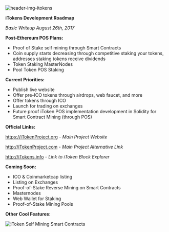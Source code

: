 ![header-img-itokens](https://pasteupload.com/images/2017/08/24/cover-new.jpg)


**iTokens Development Roadmap**

_Basic Writeup August 26th, 2017_

**Post-Ethereum POS Plans:**

- Proof of Stake self mining through Smart Contracts
- Coin supply starts decreasing through competitive staking your tokens, addresses staking tokens receive dividends 
- Token Staking MasterNodes
- Pool Token POS Staking


**Current Priorities:**

- Publish live website
- Offer pre-ICO tokens through airdrops, web faucet, and more
- Offer tokens through ICO
- Launch for trading on exchanges
- Future proof iToken POS implementation development in Solidity for Smart Contract Mining (through POS)

**Official Links:**

https://iTokenProject.org - _Main Project Website_

http://iTokenProject.com - _Main Project Alternative Link_

http://iTokens.info - _Link to iToken Block Explorer_

**Coming Soon:**
- ICO & Coinmarketcap listing
- Listing on Exchanges
- Proof-of-Stake Reverse Mining on Smart Contracts
- Masternodes
- Web Wallet for Staking
- Proof-of-Stake Mining Pools

**Other Cool Features:**

![iToken Self Mining Smart Contracts](http://i.imgur.com/vWmxHoq.png)

